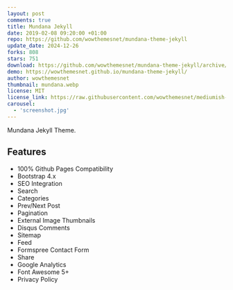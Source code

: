 ```yaml
---
layout: post
comments: true
title: Mundana Jekyll
date: 2019-02-08 09:20:00 +01:00
repo: https://github.com/wowthemesnet/mundana-theme-jekyll
update_date: 2024-12-26
forks: 808
stars: 751
download: https://github.com/wowthemesnet/mundana-theme-jekyll/archive/master.zip
demo: https://wowthemesnet.github.io/mundana-theme-jekyll/
author: wowthemesnet
thumbnail: mundana.webp
license: MIT
license_link: https://raw.githubusercontent.com/wowthemesnet/mediumish-theme-jekyll/master/LICENSE.txt
carousel:
  - 'screenshot.jpg'
---
```


Mundana Jekyll Theme.

## Features

* 100% Github Pages Compatibility
* Bootstrap 4.x
* SEO Integration
* Search
* Categories
* Prev/Next Post
* Pagination
* External Image Thumbnails
* Disqus Comments
* Sitemap
* Feed
* Formspree Contact Form
* Share
* Google Analytics
* Font Awesome 5+
* Privacy Policy
